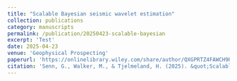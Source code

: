 ```yaml
---
title: "Scalable Bayesian seismic wavelet estimation"
collection: publications
category: manuscripts
permalink: /publication/20250423-scalable-bayesian
excerpt: 'Test'
date: 2025-04-23
venue: 'Geophysical Prospecting'
paperurl: 'https://onlinelibrary.wiley.com/share/author/QXGPRTZ4FAWCH9HSPPEN?target=10.1111/1365-2478.70026'
citation: 'Senn, G., Walker, M., & Tjelmeland, H. (2025). &quot;Scalable Bayesian seismic wavelet estimation.&quot; <i>Geophysical Prospecting</i>. 1–16. https://doi.org/10.1111/1365-2478.70026.'
---
```


